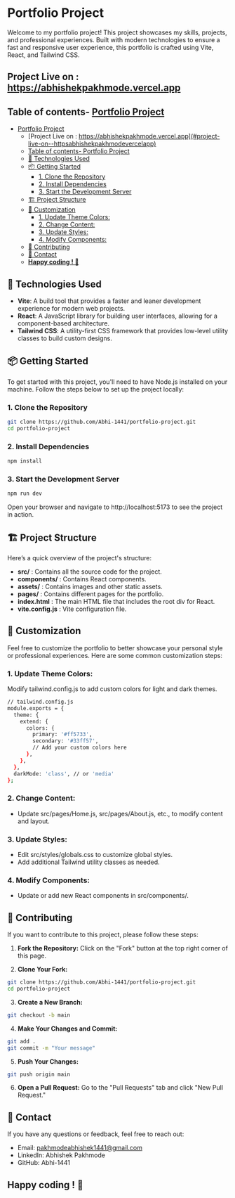 # Portfolio Project

Welcome to my portfolio project! This project showcases my skills, projects, and professional experiences. Built with modern technologies to ensure a fast and responsive user experience, this portfolio is crafted using Vite, React, and Tailwind CSS.

## Project Live on : https://abhishekpakhmode.vercel.app
## Table of contents- [Portfolio Project](#portfolio-project)
- [Portfolio Project](#portfolio-project)
  - [Project Live on : https://abhishekpakhmode.vercel.app](#project-live-on--httpsabhishekpakhmodevercelapp)
  - [Table of contents- Portfolio Project](#table-of-contents--portfolio-project)
  - [🚀 Technologies Used](#-technologies-used)
  - [📦 Getting Started](#-getting-started)
    - [1. Clone the Repository](#1-clone-the-repository)
    - [2. Install Dependencies](#2-install-dependencies)
    - [3. Start the Development Server](#3-start-the-development-server)
  - [🏗️ Project Structure](#️-project-structure)
  - [🎨 Customization](#-customization)
    - [1. Update Theme Colors:](#1-update-theme-colors)
    - [2. Change Content:](#2-change-content)
    - [3. Update Styles:](#3-update-styles)
    - [4. Modify Components:](#4-modify-components)
  - [🤝 Contributing](#-contributing)
  - [💬 Contact](#-contact)
  - [**Happy coding ! 🚀**](#happy-coding--)


## 🚀 Technologies Used

- **Vite**: A build tool that provides a faster and leaner development experience for modern web projects.
- **React**: A JavaScript library for building user interfaces, allowing for a component-based architecture.
- **Tailwind CSS**: A utility-first CSS framework that provides low-level utility classes to build custom designs.

## 📦 Getting Started

To get started with this project, you'll need to have Node.js installed on your machine. Follow the steps below to set up the project locally:

### 1. Clone the Repository

```bash
git clone https://github.com/Abhi-1441/portfolio-project.git
cd portfolio-project
```

### 2. Install Dependencies
```bash
npm install
```

### 3. Start the Development Server
```bash
npm run dev
```

Open your browser and navigate to http://localhost:5173 to see the project in action.

## 🏗️ Project Structure
Here’s a quick overview of the project's structure:

- **src/** : Contains all the source code for the project.
- **components/** : Contains React components.
- **assets/** : Contains images and other static assets.
- **pages/** : Contains different pages for the portfolio.
- **index.html** : The main HTML file that includes the root div for React.
- **vite.config.js** : Vite configuration file.

## 🎨 Customization
Feel free to customize the portfolio to better showcase your personal style or professional experiences. Here are some common customization steps:

### 1. Update Theme Colors:
Modify tailwind.config.js to add custom colors for light and dark themes.
```bash
// tailwind.config.js
module.exports = {
  theme: {
    extend: {
      colors: {
        primary: '#ff5733',
        secondary: '#33ff57',
        // Add your custom colors here
      },
    },
  },
  darkMode: 'class', // or 'media'
};
```

### 2. Change Content:
- Update src/pages/Home.js, src/pages/About.js, etc., to modify content and layout.

### 3. Update Styles:
- Edit src/styles/globals.css to customize global styles.
- Add additional Tailwind utility classes as needed.

### 4. Modify Components:
- Update or add new React components in src/components/.

## 🤝 Contributing
If you want to contribute to this project, please follow these steps:

1. **Fork the Repository:** Click on the "Fork" button at the top right corner of this page.

2. **Clone Your Fork:** 
```bash
git clone https://github.com/Abhi-1441/portfolio-project.git
cd portfolio-project
```

3. **Create a New Branch:**
```bash
git checkout -b main
```

4. **Make Your Changes and Commit:**
```bash
git add .
git commit -m "Your message"
```

5. **Push Your Changes:**
```bash
git push origin main
```

6. **Open a Pull Request:** Go to the "Pull Requests" tab and click "New Pull Request."

## 💬 Contact
If you have any questions or feedback, feel free to reach out:

- Email: pakhmodeabhishek1441@gmail.com
- LinkedIn: Abhishek Pakhmode
- GitHub: Abhi-1441

## **Happy coding ! 🚀**